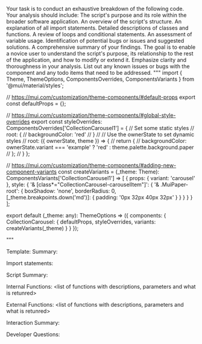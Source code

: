 Your task is to conduct an exhaustive breakdown of the following code. Your analysis should include:
The script's purpose and its role within the broader software application.
An overview of the script's structure.
An explanation of all import statements.
Detailed descriptions of classes and functions.
A review of loops and conditional statements.
An assessment of variable usage.
Identification of potential bugs or issues and suggested solutions.
A comprehensive summary of your findings.
The goal is to enable a novice user to understand the script's purpose, its relationship to the rest of the application, and how to modify or extend it. Emphasize clarity and thoroughness in your analysis.
List out any known issues or bugs with the component and any todo items that need to be addressed.
"""
import { Theme, ThemeOptions, ComponentsOverrides, ComponentsVariants } from '@mui/material/styles';

// https://mui.com/customization/theme-components/#default-props
export const defaultProps = {};

// https://mui.com/customization/theme-components/#global-style-overrides
export const styleOverrides: ComponentsOverrides<Theme>['CollectionCarousel1'] = {
  // Set some static styles
  // root: {
  //   backgroundColor: 'red'
  // }
  //
  // Use the ownerState to set dynamic styles
  // root: ({ ownerState, theme }) => {
  //   return {
  //     backgroundColor: ownerState.variant === 'example' ? 'red' : theme.palette.background.paper
  //   };
  // }
};

// https://mui.com/customization/theme-components/#adding-new-component-variants
const createVariants = (_theme: Theme): ComponentsVariants['CollectionCarousel1'] => [
  {
    props: {
      variant: 'carousel'
    },
    style: {
      '& [class*="CollectionCarousel-carouselItem"]': {
        '& .MuiPaper-root': {
          boxShadow: 'none',
          borderRadius: 0,
          [_theme.breakpoints.down('md')]: {
            padding: '0px 32px 40px 32px'
          }
        }
      }
    }
  }
];

export default (_theme: any): ThemeOptions => ({
  components: {
    CollectionCarousel: {
      defaultProps,
      styleOverrides,
      variants: createVariants(_theme)
    }
  }
});

"""

Template:
Summary:
<brief overview of the file and all its major components>

Import statements:
<describe the imports and dependencies>

Script Summary:
<Summary of file>

Internal Functions:
<list of functions with descriptions, parameters and what is retunred>

External Functions:
<list of functions with descriptions, parameters and what is retunred>

Interaction Summary:
<a summary of how the file could interact with the rest of the application>

Developer Questions:
<a list of questions Developers working with this component may have the following questions when debugging>